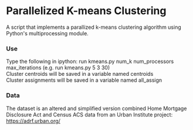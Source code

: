 # Parallelized K-means Clustering

A script that implements a parallized k-means clustering algorithm using Python's multiprocessing module. 

### Use  
Type the following in ipython: run kmeans.py num_k num_processors max_iterations (e.g. run kmeans.py 5 3 30)  
Cluster centroids will be saved in a variable named centroids  
Cluster assignments will be saved in a variable named all_assign  

### Data  
The dataset is an altered and simplified version combined Home Mortgage Disclosure Act and Census ACS data from an Urban Institute project: https://adrf.urban.org/
